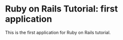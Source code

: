 # Ruby on Rails Tutorial: first application

This is the first application for Ruby on Rails tutorial.